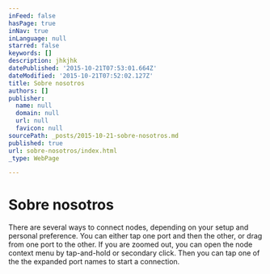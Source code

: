 ```yaml
---
inFeed: false
hasPage: true
inNav: true
inLanguage: null
starred: false
keywords: []
description: jhkjhk
datePublished: '2015-10-21T07:53:01.664Z'
dateModified: '2015-10-21T07:52:02.127Z'
title: Sobre nosotros
authors: []
publisher:
  name: null
  domain: null
  url: null
  favicon: null
sourcePath: _posts/2015-10-21-sobre-nosotros.md
published: true
url: sobre-nosotros/index.html
_type: WebPage

---
```

# Sobre nosotros

There are several ways to connect nodes, depending on your setup and personal preference. You can either tap one port and then the other, or drag from one port to the other. If you are zoomed out, you can open the node context menu by tap-and-hold or secondary click. Then you can tap one of the the expanded port names to start a connection.